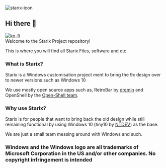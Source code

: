 ![starix-icon](https://github.com/strxproject/.github/assets/135556230/c8491a3e-878d-4d97-970f-85d348fb8507)
## Hi there 👋
[![ko-fi](https://ko-fi.com/img/githubbutton_sm.svg)](https://ko-fi.com/B0B5USXNV)
<br>
Welcome to the Starix Project repository!

This is where you will find all Starix Files, software and etc.
### What is Starix?
Starix is a Windows customisation project ment to bring the 9x design over to newer versions such as Windows 10

We use mostly open source apps such as, RetroBar by [dremin](https://github.com/dremin) and OpenShell by the [Open-Shell team](https://github.com/Open-Shell).
### Why use Starix?
Starix is for people that want to bring back the old design while still remaining functional by using Windows 10 (tiny10 by [NTDEV](https://www.youtube.com/@NTDEV)) as the base.

We are just a small team messing around with Windows and such.

### **Windows and the Windows logo are all trademarks of Microsoft Corporation in the US and/or other companies. No copyright infringement is intended**
